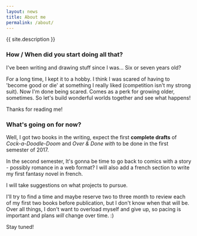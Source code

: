 ```yaml
---
layout: news
title: About me
permalink: /about/
---
```

{{ site.description }}

### How / When did you start doing all that?

I've been writing and drawing stuff since I was… Six or seven years old?

For a long time, I kept it to a hobby. I think I was scared of having to 'become good or die' at something I really liked (competition isn't my strong suit). Now I'm done being scared. Comes as a perk for growing older, sometimes. So let's build wonderful worlds together and see what happens!

Thanks for reading me!

### What's going on for now?

Well, I got two books in the writing, expect the first **complete drafts** of *Cock-a-Doodle-Doom* and *Over & Done with* to be done in the first semester of 2017.

In the second semester, It's gonna be time to go back to comics with a story - possibly romance in a web format? I will also add a french section to write my first fantasy novel in french.

I will take suggestions on what projects to pursue.

I'll try to find a time and maybe reserve two to three month to review each of my first two books before publication, but I don't know when that will be. Over all things, I don't want to overload myself and give up, so pacing is important and plans *will* change over time. :)

Stay tuned!

